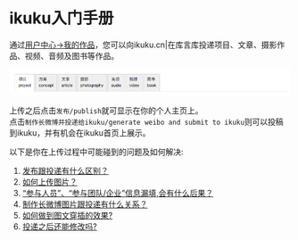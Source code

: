 # ikuku入门手册

通过[用户中心->我的作品](http://www.ikuku.cn/ucenter.php?action=works-list)，您可以向ikuku.cn|在库言库投递项目、文章、摄影作品、视频、音频及图书等作品。

![作品](images/works.png)

上传之后点击`发布/publish`就可显示在你的个人主页上。  
点击`制作长微博并投递给ikuku/generate weibo and submit to ikuku`则可以投稿到ikuku，并有机会在ikuku首页上展示。


以下是你在上传过程中可能碰到的问题及如何解决:

1. [发布跟投递有什么区别？](101-1.md)
1. [如何上传图片？](101-2.md)
1. [“参与人员”、“参与团队/企业”信息漏填,会有什么后果？](101-3.md)
1. [制作长微博图片跟投递有什么关系？](101-4.md) 
1. [如何做到图文穿插的效果?](101-5.md)
1. [投递之后还能修改吗?](101-6.md)
 

   
 






